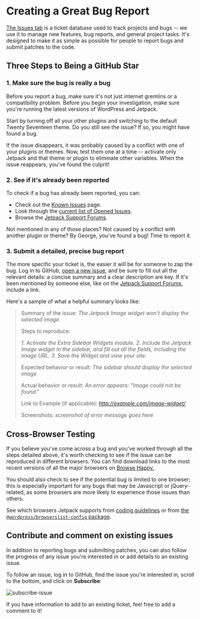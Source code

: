 # Creating a Great Bug Report

[The Issues tab](https://github.com/Automattic/jetpack/issues) is a ticket database used to track projects and bugs -- we use it to manage new features, bug reports, and general project tasks. It's designed to make it as simple as possible for people to report bugs and submit patches to the code.

## Three Steps to Being a GitHub Star

### 1. Make sure the bug is really a bug

Before you report a bug, make sure it's not just internet gremlins or a compatibility problem. Before you begin your investigation, make sure you're running the latest versions of WordPress and Jetpack.

Start by turning off all your other plugins and switching to the default Twenty Seventeen theme. Do you still see the issue? If so, you might have found a bug.

If the issue disappears, it was probably caused by a conflict with one of your plugins or themes. Now, test them one at a time -- activate only Jetpack and that theme or plugin to eliminate other variables. When the issue reappears, you've found the culprit!

### 2. See if it's already been reported

To check if a bug has already been reported, you can:

- Check out the [Known Issues](http://jetpack.me/support/getting-started-with-jetpack/known-issues/) page.
- Look through the [current list of Opened Issues](https://github.com/Automattic/jetpack/issues?state=open).
- Browse the [Jetpack Support Forums](http://wordpress.org/support/plugin/jetpack).

Not mentioned in any of those places? Not caused by a conflict with another plugin or theme? By George, you've found a bug! Time to report it.

### 3. Submit a detailed, precise bug report

The more specific your ticket is, the easier it will be for someone to zap the bug. Log in to GitHub, [open a new issue](https://github.com/Automattic/jetpack/issues/new?assignees=&labels=%5BType%5D+Bug&template=bug-report.yml), and be sure to fill out all the relevant details: a concise summary and a clear description are key. If it's been mentioned by someone else, like on the [Jetpack Support Forums](http://wordpress.org/support/plugin/jetpack), include a link.

Here's a sample of what a helpful summary looks like:

> Summary of the issue: *The Jetpack Image widget won't display the selected image.*
>
> Steps to reproduce:
>
> *1. Activate the Extra Sidebar Widgets module.*
> *2. Include the Jetpack Image widget in the sidebar, and fill out all the fields, including the image URL.*
> *3. Save the Widget and view your site.*
>
> Expected behavior or result: *The sidebar should display the selected image*
>
> Actual behavior or result: *An error appears: "Image could not be found."*
>
> Link to Example (if applicable): *http://example.com/image-widget/*
>
> Screenshots: _screenshot of error message goes here_

## Cross-Browser Testing

If you believe you've come across a bug and you've worked through all the steps detailed above, it's worth checking to see if the issue can be reproduced in different browsers. You can find download links to the most recent versions of all the major browsers on [Browse Happy.](http://browsehappy.com/)

You should also check to see if the potential bug is limited to one browser; this is especially important for any bugs that may be Javascript or jQuery-related, as some browsers are more likely to experience those issues than others.

See which browsers Jetpack supports from [coding guidelines](../coding-guidelines.md#versions-supported) or from [the `@wordpress/browserslist-config` package](https://www.npmjs.com/package/@wordpress/browserslist-config).

## Contribute and comment on existing issues

In addition to reporting bugs and submitting patches, you can also follow the progress of any issue you're interested in or add details to an existing issue.

To follow an issue, log in to GitHub, find the issue you're interested in, scroll to the bottom, and click on **Subscribe**:

![subscribe-issue](https://cloud.githubusercontent.com/assets/426388/21441470/74593e46-c898-11e6-8659-137f39d72af3.png)

If you have information to add to an existing ticket, feel free to add a comment to it!

